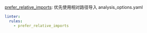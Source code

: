 [prefer_relative_imports](https://dart.dev/tools/linter-rules/prefer_relative_imports): 优先使用相对路径导入
analysis_options.yaml
```yaml
linter:
  rules:
    - prefer_relative_imports
```